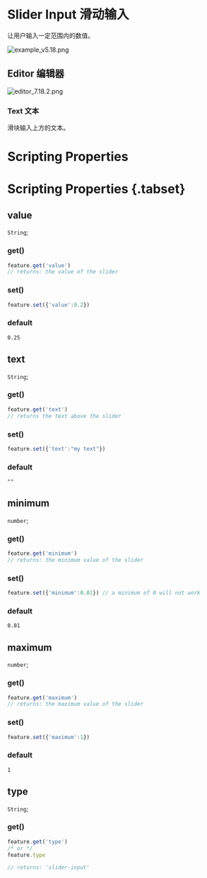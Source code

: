 # Slider Input 滑动输入

让用户输入一定范围内的数值。

![example_v5.18.png](https://wiki.cryptovoxels.com/features/[slider_input]example_v5.18.png)

## Editor 编辑器
![editor_7.18.2.png](https://wiki.cryptovoxels.com/features/[slider_input]editor_7.18.2.png)

### Text 文本

滑块输入上方的文本。

# Scripting Properties
# Scripting Properties {.tabset}
## value
`String`; 

### get()

```js
feature.get('value')
// returns: the value of the slider
```

### set()

```js
feature.set({'value':0.2})
```

### default

`0.25`

## text
`String`; 

### get()

```js
feature.get('text')
// returns the text above the slider
```

### set()

```js
feature.set({'text':"my text"})
```

### default

`""`

## minimum
`number`; 

### get()

```js
feature.get('minimum')
// returns: the minimum value of the slider
```

### set()

```js
feature.set({'minimum':0.01}) // a minimum of 0 will not work
```

### default

`0.01`

## maximum
`number`; 

### get()

```js
feature.get('maximum')
// returns: the maximum value of the slider
```

### set()

```js
feature.set({'maximum':1})
```

### default

`1`


## type
`String`;

### get()

```js
feature.get('type')
/* or */
feature.type

// returns: 'slider-input'
```
